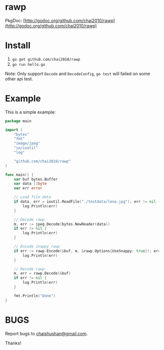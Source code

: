rawp
=====

PkgDoc: [http://godoc.org/github.com/chai2010/rawp](http://godoc.org/github.com/chai2010/rawp)

Install
=======

1. `go get github.com/chai2010/rawp`
2. `go run hello.go`

Note: Only support `Decode` and `DecodeConfig`, `go test` will failed on some other api test.


Example
=======

This is a simple example:

```Go
package main

import (
	"bytes"
	"fmt"
	"image/jpeg"
	"io/ioutil"
	"log"

	"github.com/chai2010/rawp"
)

func main() {
	var buf bytes.Buffer
	var data []byte
	var err error

	// Load file data
	if data, err = ioutil.ReadFile("./testdata/lena.jpg"); err != nil {
		log.Println(err)
	}

	// Decode rawp
	m, err := jpeg.Decode(bytes.NewReader(data))
	if err != nil {
		log.Println(err)
	}

	// Encode snappy rawp
	if err := rawp.Encode(&buf, m, &rawp.Options{UseSnappy: true}); err != nil {
		log.Println(err)
	}

	// Decode rawp
	m, err = rawp.Decode(&buf)
	if err != nil {
		log.Println(err)
	}

	fmt.Println("Done")
}
```

BUGS
====

Report bugs to <chaishushan@gmail.com>.

Thanks!
